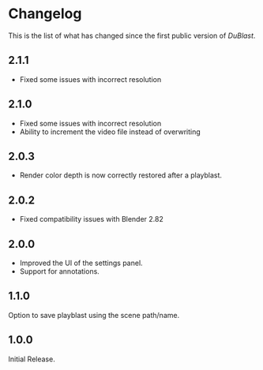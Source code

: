 # Changelog

This is the list of what has changed since the first public version of *DuBlast*.

## 2.1.1

- Fixed some issues with incorrect resolution

## 2.1.0

- Fixed some issues with incorrect resolution
- Ability to increment the video file instead of overwriting

## 2.0.3

- Render color depth is now correctly restored after a playblast.

## 2.0.2

- Fixed compatibility issues with Blender 2.82

## 2.0.0

- Improved the UI of the settings panel.
- Support for annotations.

## 1.1.0

Option to save playblast using the scene path/name.

## 1.0.0

Initial Release.
